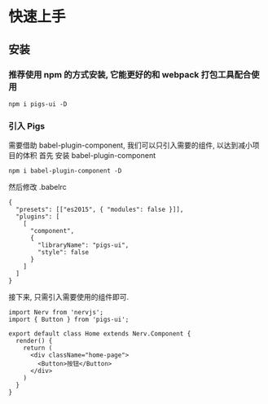 

# 快速上手

## 安装

### 推荐使用 npm 的方式安装, 它能更好的和 webpack 打包工具配合使用

```
npm i pigs-ui -D
```

### 引入 Pigs

需要借助 babel-plugin-component, 我们可以只引入需要的组件, 以达到减小项目的体积
首先 安装 babel-plugin-component

```
npm i babel-plugin-component -D
```

然后修改 .babelrc
```
{
  "presets": [["es2015", { "modules": false }]],
  "plugins": [
    [
      "component",
      {
        "libraryName": "pigs-ui",
        "style": false
      }
    ]
  ]
}
```


接下来, 只需引入需要使用的组件即可.
```
import Nerv from 'nervjs';
import { Button } from 'pigs-ui';

export default class Home extends Nerv.Component {
  render() {
    return (
      <div className="home-page">
        <Button>按钮</Button>
      </div>
    )
  }
}
```